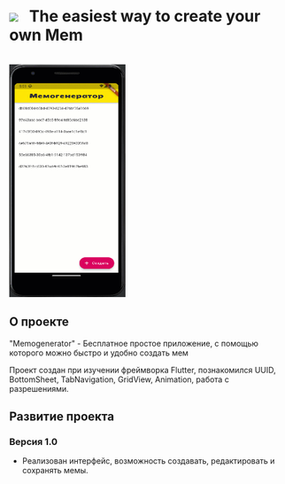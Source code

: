 # [<img src="https://storage.googleapis.com/cms-storage-bucket/6a07d8a62f4308d2b854.svg"  width="75">](https://flutter.dev/) &nbsp;&nbsp;The easiest way to create your own Mem

<br/>
<img src="https://github.com/RNOVOSELOV/flutter_memogenerator/blob/main/resources/memogenerator.gif" width="210" height="420" />

## О проекте

"Memogenerator" - Бесплатное простое приложение, с помощью которого можно быстро и удобно создать мем

Проект создан при изучении фреймворка Flutter, познакомился UUID, BottomSheet, TabNavigation, GridView, Animation, работа с разрешениями.

## Развитие проекта

### Версия 1.0

- Реализован интерфейс, возможность создавать, редактировать и сохранять мемы.
